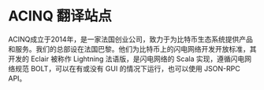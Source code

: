 # ACINQ 翻译站点


ACINQ成立于2014年，是一家法国创业公司，致力于为比特币生态系统提供产品和服务。我们的总部设在法国巴黎。他们为比特币上的闪电网络开发开放标准，其开发的 Eclair 被称作 Lightning 法语版，是闪电网络的 Scala 实现，遵循闪电网络规范 BOLT，可以在有或没有 GUI 的情况下运行，也可以使用 JSON-RPC API。
